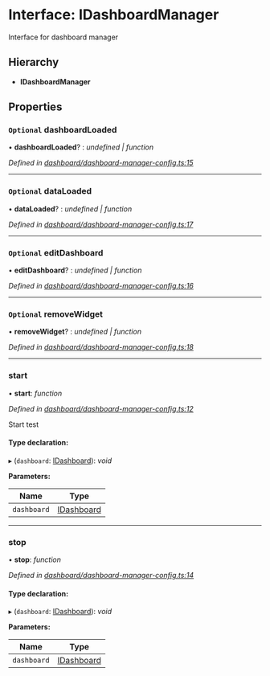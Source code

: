 # Interface: IDashboardManager

Interface for dashboard manager

## Hierarchy

* **IDashboardManager**

## Properties

### `Optional` dashboardLoaded

• **dashboardLoaded**? : *undefined | function*

*Defined in [dashboard/dashboard-manager-config.ts:15](https://github.com/TNOCS/csnext/blob/b9521f0/packages/cs-core/src/dashboard/dashboard-manager-config.ts#L15)*

___

### `Optional` dataLoaded

• **dataLoaded**? : *undefined | function*

*Defined in [dashboard/dashboard-manager-config.ts:17](https://github.com/TNOCS/csnext/blob/b9521f0/packages/cs-core/src/dashboard/dashboard-manager-config.ts#L17)*

___

### `Optional` editDashboard

• **editDashboard**? : *undefined | function*

*Defined in [dashboard/dashboard-manager-config.ts:16](https://github.com/TNOCS/csnext/blob/b9521f0/packages/cs-core/src/dashboard/dashboard-manager-config.ts#L16)*

___

### `Optional` removeWidget

• **removeWidget**? : *undefined | function*

*Defined in [dashboard/dashboard-manager-config.ts:18](https://github.com/TNOCS/csnext/blob/b9521f0/packages/cs-core/src/dashboard/dashboard-manager-config.ts#L18)*

___

###  start

• **start**: *function*

*Defined in [dashboard/dashboard-manager-config.ts:12](https://github.com/TNOCS/csnext/blob/b9521f0/packages/cs-core/src/dashboard/dashboard-manager-config.ts#L12)*

Start test

#### Type declaration:

▸ (`dashboard`: [IDashboard](idashboard.md)): *void*

**Parameters:**

Name | Type |
------ | ------ |
`dashboard` | [IDashboard](idashboard.md) |

___

###  stop

• **stop**: *function*

*Defined in [dashboard/dashboard-manager-config.ts:14](https://github.com/TNOCS/csnext/blob/b9521f0/packages/cs-core/src/dashboard/dashboard-manager-config.ts#L14)*

#### Type declaration:

▸ (`dashboard`: [IDashboard](idashboard.md)): *void*

**Parameters:**

Name | Type |
------ | ------ |
`dashboard` | [IDashboard](idashboard.md) |
